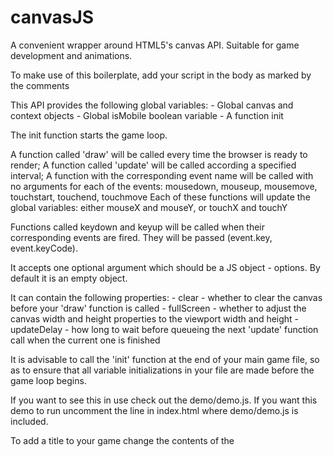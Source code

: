 # canvasJS
A convenient wrapper around HTML5's canvas API. Suitable for game development and animations.

To make use of this boilerplate, add your script in the body as marked by the comments

This API provides the following global variables:
    - Global canvas and context objects
    - Global isMobile boolean variable
    - A function init

The init function starts the game loop.

A function called 'draw' will be called every time the browser is ready to render;
A function called 'update' will be called according a specified interval;
A function with the corresponding event name will be called with no arguments for each of the events:
    mousedown,
    mouseup,
    mousemove,
    touchstart,
    touchend,
    touchmove
Each of these functions will update the global variables:
    either mouseX and mouseY,
    or touchX and touchY

Functions called keydown and keyup will be called when their corresponding events are fired.
They will be passed (event.key, event.keyCode).

It accepts one optional argument which should be a JS object - options.
By default it is an empty object.

It can contain the following properties:
    - clear - whether to clear the canvas before your 'draw' function is called
    - fullScreen - whether to adjust the canvas width and height properties to the viewport width and height
    - updateDelay - how long to wait before queueing the next 'update' function call when the current one is finished

It is advisable to call the 'init' function at the end of your main game file,
so as to ensure that all variable initializations in your file are made before the game loop begins.

If you want to see this in use check out the demo/demo.js.
If you want this demo to run uncomment the line in index.html where demo/demo.js is included.

To add a title to your game change the contents of the <title> tag in index.html to your preference.
